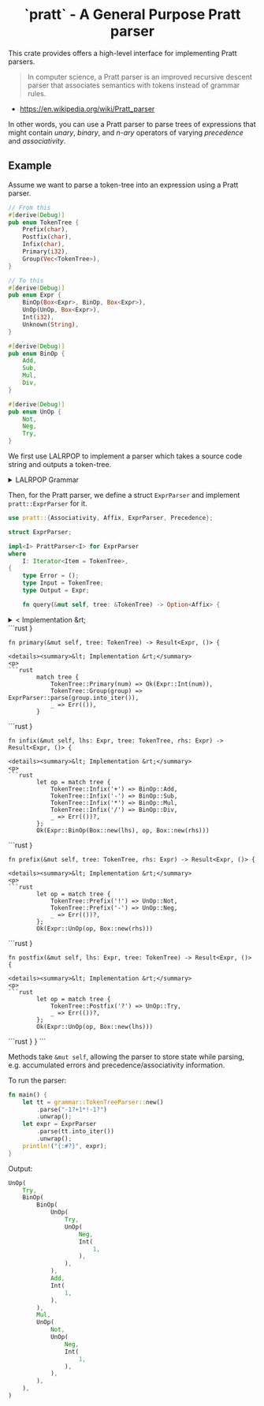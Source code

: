 <h1 align="center">`pratt` - A General Purpose Pratt parser</h1>

This crate provides offers a high-level interface for implementing Pratt parsers.

> In computer science, a Pratt parser is an improved recursive descent parser that associates semantics with tokens instead of grammar rules.
- https://en.wikipedia.org/wiki/Pratt_parser

In other words, you can use a Pratt parser to parse trees of expressions that might contain *unary*, *binary*, and *n-ary* operators of varying *precedence* and *associativity*.

## Example

Assume we want to parse a token-tree into an expression using a Pratt parser.

```rust
// From this
#[derive(Debug)]
pub enum TokenTree {
    Prefix(char),
    Postfix(char),
    Infix(char),
    Primary(i32),
    Group(Vec<TokenTree>),
}

// To this
#[derive(Debug)]
pub enum Expr {
    BinOp(Box<Expr>, BinOp, Box<Expr>),
    UnOp(UnOp, Box<Expr>),
    Int(i32),
    Unknown(String),
}

#[derive(Debug)]
pub enum BinOp {
    Add,
    Sub,
    Mul,
    Div,
}

#[derive(Debug)]
pub enum UnOp {
    Not,
    Neg,
    Try,
}
```

We first use LALRPOP to implement a parser which takes a source code string and outputs a token-tree.


<details><summary>LALRPOP Grammar</summary>
<p>

```rust
use crate::TokenTree;

grammar<'i>;

match {
  "(",
  ")",
  "+",
  "-",
  "*",
  "/",
  "!",
  "?",
  r"[0-9]+" => Num
}

pub TokenTree = Group;

Group: Vec<TokenTree> = <prefix:Prefix*> <primary:Primary> <mut postfix:Postfix*>
                   <rest:(Infix Prefix* Primary Postfix*)*> => {
    let mut group = prefix;
    group.push(primary);
    group.append(&mut postfix);
    for (infix, mut prefix, primary, mut postfix) in rest {
        group.push(infix);
        group.append(&mut prefix);
        group.push(primary);
        group.append(&mut postfix);
    }
    group
};

Primary: TokenTree = {
    "(" <Group> ")" => TokenTree::Group(<>),
    Num             => TokenTree::Primary(<>.parse::<i32>().unwrap()),
}

Infix: TokenTree = {
    "+" => TokenTree::Infix('+'),
    "-" => TokenTree::Infix('-'),
    "*" => TokenTree::Infix('*'),
    "/" => TokenTree::Infix('/'),
}

Prefix: TokenTree = {
    "-" => TokenTree::Prefix('-'),
    "!" => TokenTree::Prefix('!'),
}

Postfix: TokenTree = {
    "?" => TokenTree::Postfix('?'),
}
```

</p>
</details>

Then, for the Pratt parser, we define a struct `ExprParser` and implement `pratt::ExprParser` for it.

```rust
use pratt::{Associativity, Affix, ExprParser, Precedence};

struct ExprParser;

impl<I> PrattParser<I> for ExprParser
where
    I: Iterator<Item = TokenTree>,
{
    type Error = ();
    type Input = TokenTree;
    type Output = Expr;

    fn query(&mut self, tree: &TokenTree) -> Option<Affix> {
```
<details><summary>&lt; Implementation &rt;</summary>
<p>
```rust
        let affix = match tree {
            TokenTree::Postfix('?') => Affix::Postfix(Precedence(1)),
            TokenTree::Infix('+') => Affix::Infix(Precedence(2), Associativity::Left),
            TokenTree::Infix('-') => Affix::Infix(Precedence(2), Associativity::Left),
            TokenTree::Infix('*') => Affix::Infix(Precedence(2), Associativity::Right),
            TokenTree::Infix('/') => Affix::Infix(Precedence(2), Associativity::Right),
            TokenTree::Prefix('-') => Affix::Prefix(Precedence(3)),
            TokenTree::Prefix('!') => Affix::Prefix(Precedence(3)),
            _ => None?,
        };
        Some(affix)
```
</p>
</details>
```rust
    }

    fn primary(&mut self, tree: TokenTree) -> Result<Expr, ()> {
```
<details><summary>&lt; Implementation &rt;</summary>
<p>
```rust
        match tree {
            TokenTree::Primary(num) => Ok(Expr::Int(num)),
            TokenTree::Group(group) => ExprParser::parse(group.into_iter()),
            _ => Err(()),
        }
```
</p>
</details>
```rust
    }

    fn infix(&mut self, lhs: Expr, tree: TokenTree, rhs: Expr) -> Result<Expr, ()> {
```
<details><summary>&lt; Implementation &rt;</summary>
<p>
```rust
        let op = match tree {
            TokenTree::Infix('+') => BinOp::Add,
            TokenTree::Infix('-') => BinOp::Sub,
            TokenTree::Infix('*') => BinOp::Mul,
            TokenTree::Infix('/') => BinOp::Div,
            _ => Err(())?,
        };
        Ok(Expr::BinOp(Box::new(lhs), op, Box::new(rhs)))
```
</p>
</details>
```rust
    }

    fn prefix(&mut self, tree: TokenTree, rhs: Expr) -> Result<Expr, ()> {
```
<details><summary>&lt; Implementation &rt;</summary>
<p>
```rust
        let op = match tree {
            TokenTree::Prefix('!') => UnOp::Not,
            TokenTree::Prefix('-') => UnOp::Neg,
            _ => Err(())?,
        };
        Ok(Expr::UnOp(op, Box::new(rhs)))
```
</p>
</details>
```rust
    }

    fn postfix(&mut self, lhs: Expr, tree: TokenTree) -> Result<Expr, ()> {
```
<details><summary>&lt; Implementation &rt;</summary>
<p>
```rust
        let op = match tree {
            TokenTree::Postfix('?') => UnOp::Try,
            _ => Err(())?,
        };
        Ok(Expr::UnOp(op, Box::new(lhs)))
```
</p>
</details>
```rust
    }
}
```

Methods take `&mut self`, allowing the parser to store state while parsing, e.g. accumulated errors and precedence/associativity information.

To run the parser:

```rust
fn main() {
    let tt = grammar::TokenTreeParser::new()
        .parse("-1?+1*!-1?")
        .unwrap();
    let expr = ExprParser
        .parse(tt.into_iter())
        .unwrap();
    println!("{:#?}", expr);
}
```

Output:

```rust
UnOp(
    Try,
    BinOp(
        BinOp(
            UnOp(
                Try,
                UnOp(
                    Neg,
                    Int(
                        1,
                    ),
                ),
            ),
            Add,
            Int(
                1,
            ),
        ),
        Mul,
        UnOp(
            Not,
            UnOp(
                Neg,
                Int(
                    1,
                ),
            ),
        ),
    ),
)
```
